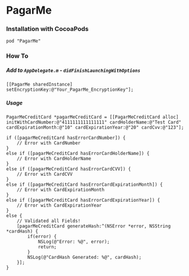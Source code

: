 # PagarMe

### Installation with CocoaPods
    pod "PagarMe"

### How To

##### Add to `AppDelegate.m` - `didFinishLaunchingWithOptions`
```objc
[[PagarMe sharedInstance] setEncryptionKey:@"Your_PagarMe_EncryptionKey"];
```
    
##### Usage
```objc
PagarMeCreditCard *pagarMeCreditCard = [[PagarMeCreditCard alloc] initWithCardNumber:@"4111111111111111" cardHolderName:@"Test Card" cardExpirationMonth:@"10" cardExpirationYear:@"20" cardCvv:@"123"];

if ([pagarMeCreditCard hasErrorCardNumber]) {
    // Error with CardNumber
}
else if ([pagarMeCreditCard hasErrorCardHolderName]) {
    // Error with CardHolderName
}
else if ([pagarMeCreditCard hasErrorCardCVV]) {
    // Error with CardCVV
}
else if ([pagarMeCreditCard hasErrorCardExpirationMonth]) {
    // Error with CardExpirationMonth
}
else if ([pagarMeCreditCard hasErrorCardExpirationYear]) {
    // Error with CardExpirationYear
}
else {
    // Validated all Fields!
    [pagarMeCreditCard generateHash:^(NSError *error, NSString *cardHash) {
        if(error) {
            NSLog(@"Error: %@", error);
            return;
        }
        NSLog(@"CardHash Generated: %@", cardHash);
    }];
}
```

